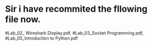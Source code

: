 # Sir i have recommited the fllowing file now.
#Lab_02_ Wireshark Display.pdf,
#Lab_03_Socket Programming.pdf,
#Lab_05_Introduction to Python.pdf
